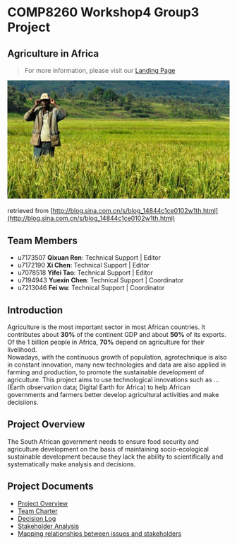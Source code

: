 # **COMP8260 Workshop4 Group3 Project**
## Agriculture in Africa
> For more information, please visit our [Landing Page](https://agriculture-in-africa.webflow.io/)    
<img src="Pictures/agriculture.jpg" width="800">
   
retrieved from [http://blog.sina.com.cn/s/blog_14844c1ce0102w1th.html](http://blog.sina.com.cn/s/blog_14844c1ce0102w1th.html)
    
## Team Members
* u7173507 **Qixuan Ren**: Technical Support | Editor   
* u7172190 **Xi Chen**: Technical Support | Editor   
* u7078518 **Yifei Tao**: Technical Support | Editor   
* u7194943 **Yuexin Chen**: Technical Support | Coordinator 
* u7213046 **Fei wu**: Technical Support | Coordinator

## Introduction
Agriculture is the most important sector in most African countries. It contributes about **30%** of the continent GDP and about 
**50%** of its exports. Of the 1 billion people in Africa, **70%** depend on agriculture for their livelihood.     
Nowadays, with the continuous growth of population, agrotechnique is also in constant innovation, many new technologies 
and data are also applied in farming and production, to promote the sustainable development of agriculture.
This project aims to use technological innovations such as ... (Earth observation data; Digital Earth for Africa) 
to help African governments and farmers better develop agricultural activities and make decisiions.

## Project Overview
The South African government needs to ensure food security and agriculture development on the basis of 
maintaining socio-ecological sustainable development because they lack the ability to 
scientifically and systematically make analysis and decisions.


## Project Documents
* [Project Overview]()
* [Team Charter]()
* [Decision Log]()
* [Stakeholder Analysis](https://gitlab.cecs.anu.edu.au/u7172190/comp8260-workshop4-group3/-/blob/master/Project%20Documents/Design%20Thinking/Stakeholder%20analysis.pdf)
* [Mapping relationships between issues and stakeholders](https://gitlab.cecs.anu.edu.au/u7172190/comp8260-workshop4-group3/-/blob/master/Project%20Documents/Design%20Thinking/Relationships%20between%20Issues%20and%20Stakeholders.pdf)